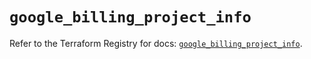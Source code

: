 # `google_billing_project_info`

Refer to the Terraform Registry for docs: [`google_billing_project_info`](https://registry.terraform.io/providers/hashicorp/google/6.48.0/docs/resources/billing_project_info).

